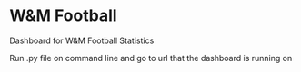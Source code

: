 # W&M Football
Dashboard for W&amp;M Football Statistics

Run .py file on command line and go to url that the dashboard is running on
